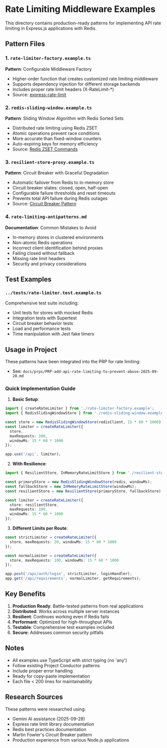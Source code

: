 # Rate Limiting Middleware Examples

This directory contains production-ready patterns for implementing API rate limiting in Express.js applications with Redis.

## Pattern Files

### 1. `rate-limiter-factory.example.ts`
**Pattern**: Configurable Middleware Factory
- Higher-order function that creates customized rate limiting middleware
- Supports dependency injection for different storage backends
- Includes proper rate limit headers (X-RateLimit-*)
- Source: [express-rate-limit](https://github.com/express-rate-limit/express-rate-limit)

### 2. `redis-sliding-window.example.ts`
**Pattern**: Sliding Window Algorithm with Redis Sorted Sets
- Distributed rate limiting using Redis ZSET
- Atomic operations prevent race conditions
- More accurate than fixed-window counters
- Auto-expiring keys for memory efficiency
- Source: [Redis ZSET Commands](https://redis.io/commands/zremrangebyscore/)

### 3. `resilient-store-proxy.example.ts`
**Pattern**: Circuit Breaker with Graceful Degradation
- Automatic failover from Redis to in-memory store
- Circuit breaker states: closed, open, half-open
- Configurable failure thresholds and reset timeouts
- Prevents total API failure during Redis outages
- Source: [Circuit Breaker Pattern](https://martinfowler.com/bliki/CircuitBreaker.html)

### 4. `rate-limiting-antipatterns.md`
**Documentation**: Common Mistakes to Avoid
- In-memory stores in clustered environments
- Non-atomic Redis operations
- Incorrect client identification behind proxies
- Failing closed without fallback
- Missing rate limit headers
- Security and privacy considerations

## Test Examples

### `../tests/rate-limiter.test.example.ts`
Comprehensive test suite including:
- Unit tests for stores with mocked Redis
- Integration tests with Supertest
- Circuit breaker behavior tests
- Load and performance tests
- Time manipulation with Jest fake timers

## Usage in Project

These patterns have been integrated into the PRP for rate limiting:
- See: `docs/prps/PRP-add-api-rate-limiting-to-prevent-abuse-2025-09-28.md`

### Quick Implementation Guide

1. **Basic Setup**:
```typescript
import { createRateLimiter } from './rate-limiter-factory.example';
import { RedisSlidingWindowStore } from './redis-sliding-window.example';

const store = new RedisSlidingWindowStore(redisClient, 15 * 60 * 1000);
const limiter = createRateLimiter({
  store,
  maxRequests: 100,
  windowMs: 15 * 60 * 1000
});

app.use('/api', limiter);
```

2. **With Resilience**:
```typescript
import { ResilientStore, InMemoryRateLimitStore } from './resilient-store-proxy.example';

const primaryStore = new RedisSlidingWindowStore(redis, windowMs);
const fallbackStore = new InMemoryRateLimitStore(windowMs);
const resilientStore = new ResilientStore(primaryStore, fallbackStore);

const limiter = createRateLimiter({
  store: resilientStore,
  maxRequests: 100,
  windowMs: 15 * 60 * 1000
});
```

3. **Different Limits per Route**:
```typescript
const strictLimiter = createRateLimiter({
  store, maxRequests: 20, windowMs: 15 * 60 * 1000
});

const normalLimiter = createRateLimiter({
  store, maxRequests: 100, windowMs: 15 * 60 * 1000
});

app.post('/api/auth/login', strictLimiter, loginHandler);
app.get('/api/requirements', normalLimiter, getRequirements);
```

## Key Benefits

1. **Production Ready**: Battle-tested patterns from real applications
2. **Distributed**: Works across multiple server instances
3. **Resilient**: Continues working even if Redis fails
4. **Performant**: Optimized for high-throughput APIs
5. **Testable**: Comprehensive test examples included
6. **Secure**: Addresses common security pitfalls

## Notes

- All examples use TypeScript with strict typing (no 'any')
- Follow existing Project Conductor patterns
- Include proper error handling
- Ready for copy-paste implementation
- Each file < 200 lines for maintainability

## Research Sources

These patterns were researched using:
- Gemini AI assistance (2025-09-28)
- Express rate limit library documentation
- Redis best practices documentation
- Martin Fowler's Circuit Breaker pattern
- Production experience from various Node.js applications